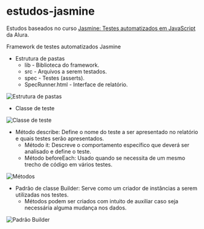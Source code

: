# estudos-jasmine
Estudos baseados no curso [Jasmine: Testes automatizados em JavaScript](https://www.alura.com.br/curso-online-angular-testes-automatizados-jasmin-karma) da Alura.

Framework de testes automatizados Jasmine

- Estrutura de pastas
	- lib - Biblioteca do framework.
	- src - Arquivos a serem testados.
	- spec - Testes (asserts).
	- SpecRunner.html - Interface de relatório.

![Estrutura de pastas](https://github.com/lucasgdo/testes-automatizados-jasmine/blob/master/src/1stsnap.png?raw=true)

- Classe de teste

![Classe de teste](https://github.com/lucasgdo/testes-automatizados-jasmine/blob/master/src/2ndsnap.png?raw=true)

- Método describe: Define o nome do teste a ser apresentado no relatório e quais testes serão apresentados.
	- Método it: Descreve o comportamento específico que deverá ser analisado e define o teste.
	- Método beforeEach: Usado quando se necessita de um mesmo trecho de código em vários testes.

![Métodos](https://github.com/lucasgdo/testes-automatizados-jasmine/blob/master/src/3rdsnap.png?raw=true)

- Padrão de classe Builder: Serve como um criador de instâncias a serem utilizadas nos testes.
	- Métodos podem ser criados com intuito de auxiliar caso seja necessária alguma mudança nos dados.
	
![Padrão Builder](https://github.com/lucasgdo/testes-automatizados-jasmine/blob/master/src/4thsnap.png?raw=true)
